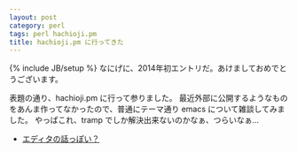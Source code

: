 ```yaml
---
layout: post
category: perl
tags: perl hachioji.pm
title: hachioji.pm に行ってきた
---
```

{% include JB/setup %}
なにげに、2014年初エントリだ。あけましておめでとうございます。

表題の通り、hachioji.pm に行って参りました。
最近外部に公開するようなものをあんま作ってなかったので、普通にテーマ通り emacs について雑談してみました。
やっぱこれ、tramp でしか解決出来ないのかなぁ、つらいなぁ...

+ [エディタの話っぽい？](http://tsucchi.github.io/slides/hachip/37/#/title)


